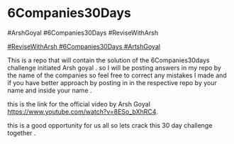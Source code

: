 # 6Companies30Days
#ArshGoyal  #6Companies30Days #ReviseWithArsh  


[#ReviseWithArsh  #6Companies30Days #ArtshGoyal](https://github.com/bitu0230/6Companies30Days) 

This is a repo that will contain the solution of the 6Companies30days challenge initiated Arsh goyal . so I will be posting answers in my repo by the name of the companies so feel free to correct any mistakes I made and if you have better approach by posting in in the respective repo by your name and inside your name .

this is the link for the official video by Arsh Goyal https://www.youtube.com/watch?v=8ESo_bXhRC4.

this is a good opportunity for us all so lets crack this 30 day challenge together .
